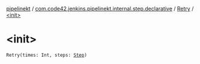 [pipelinekt](../../index.md) / [com.code42.jenkins.pipelinekt.internal.step.declarative](../index.md) / [Retry](index.md) / [&lt;init&gt;](./-init-.md)

# &lt;init&gt;

`Retry(times: Int, steps: `[`Step`](../../com.code42.jenkins.pipelinekt.core.step/-step/index.md)`)`